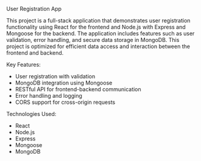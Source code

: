 User Registration App

This project is a full-stack application that demonstrates user registration functionality using React for the frontend and Node.js with Express and Mongoose for the backend. The application includes features such as user validation, error handling, and secure data storage in MongoDB. This project is optimized for efficient data access and interaction between the frontend and backend.

Key Features:
- User registration with validation
- MongoDB integration using Mongoose
- RESTful API for frontend-backend communication
- Error handling and logging
- CORS support for cross-origin requests

Technologies Used:
- React
- Node.js
- Express
- Mongoose
- MongoDB